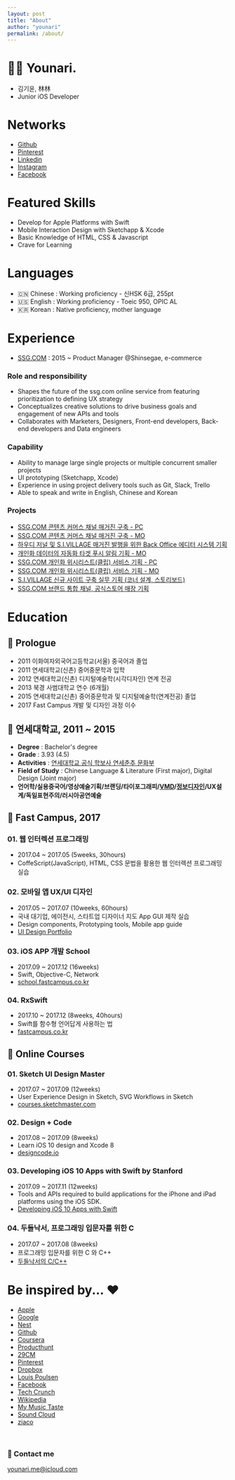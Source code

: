 ```yaml
---
layout: post
title: "About"
author: "younari"
permalink: /about/
---
```


# 👋🏻 Younari.
- 김기윤, 林林
- Junior iOS Developer

# Networks
- [Github](https://github.com/younari)
- [Pinterest](https://www.pinterest.co.kr/younari_/)
- [Linkedin](https://www.linkedin.com/in/%EA%B8%B0%EC%9C%A4-%EA%B9%80-6b61b894/)
- [Instagram](https://www.instagram.com/younari.me/)
- [Facebook](https://www.facebook.com/kiyun.k)

# Featured Skills
- Develop for Apple Platforms with Swift
- Mobile Interaction Design with Sketchapp & Xcode
- Basic Knowledge of HTML, CSS & Javascript
- Crave for Learning

# Languages
- 🇨🇳 Chinese : Working proficiency - 신HSK 6급, 255pt
- 🇺🇸 English : Working proficiency - Toeic 950, OPIC AL
- 🇰🇷 Korean : Native proficiency, mother language


# Experience
- [SSG.COM](https://itunes.apple.com/kr/app/ssg-com-%EB%B0%B1%ED%99%94%EC%A0%90%EC%97%90%EC%84%9C-%EC%9D%B4%EB%A7%88%ED%8A%B8%EA%B9%8C%EC%A7%80-%EC%93%B1-%ED%95%9C%EB%B2%88%EC%97%90/id786135420?mt=8) : 2015 ~ Product Manager @Shinsegae, e-commerce

### Role and responsibility
- Shapes the future of the ssg.com online service from featuring prioritization to defining UX strategy
- Conceptualizes creative solutions to drive business goals and engagement of new APIs and tools
- Collaborates with Marketers, Designers, Front-end developers, Back-end developers and Data engineers

### Capability
- Ability to manage large single projects or multiple concurrent smaller projects
- UI prototyping (Sketchapp, Xcode)
- Experience in using project delivery tools such as Git, Slack, Trello
- Able to speak and write in English, Chinese and Korean

### Projects
- [SSG.COM 콘텐츠 커머스 채널 매거진 구축 - PC](http://www.ssg.com/contents/lifeMagazineMain.ssg?gnb=magazine)
- [SSG.COM 콘텐츠 커머스 채널 매거진 구축 - MO](http://m.ssg.com/contents/lifeMagazineMain.ssg)
- [하우디 저널 및 S.I.VILLAGE 매거진 발행을 위한 Back Office 에디터 시스템 기획](http://howdy.ssg.com/contents/journalMain.ssg)
- [개인화 데이터의 자동화 타겟 푸시 알림 기획 - MO](http://m.ssg.com/personalized/foryou/foryouMain.ssg)
- [SSG.COM 개인화 위시리스트(클립) 서비스 기획 - PC](http://www.ssg.com/myssg/myClip/main.ssg)
- [SSG.COM 개인화 위시리스트(클립) 서비스 기획 - MO](http://m.ssg.com/service/clipsale.ssg)
- [S.I.VILLAGE 신규 사이트 구축 실무 기획 (코너 설계, 스토리보드)](http://sivillage.ssg.com/)
- [SSG.COM 브랜드 통합 채널, 공식스토어 매장 기획](http://www.ssg.com/special/index.ssg)


# Education
## 🏫 Prologue
- 2011 이화여자외국어고등학교(서울) 중국어과 졸업
- 2011 연세대학교(신촌) 중어중문학과 입학
- 2012 연세대학교(신촌) 디지털예술학(시각디자인) 연계 전공
- 2013 북경 사범대학교 연수 (6개월)
- 2015 연세대학교(신촌) 중어중문학과 및 디지털예술학(연계전공) 졸업
- 2017 Fast Campus 개발 및 디자인 과정 이수

## 🏫 연세대학교, 2011 ~ 2015
- **Degree** : Bachelor's degree
- **Grade** : 3.93 (4.5)
- **Activities** : [연세대학교 공식 학보사 연세춘추 문화부](http://chunchu.yonsei.ac.kr) 
- **Field of Study** : Chinese Language & Literature (First major), Digital Design (Joint major)
- **언어학/실용중국어/영상예술기획/브랜딩/타이포그래피/[VMD](https://www.behance.net/gallery/49975731/-VMD)/[정보디자인](https://www.behance.net/gallery/49975089/MoMA-Infographic)/UX설계/독일표현주의/러시아공연예술**


## 🏫 Fast Campus, 2017
### 01. **웹 인터렉션 프로그래밍** 
- 2017.04 ~ 2017.05 (5weeks, 30hours) 
- CoffeScript(JavaScript), HTML, CSS 문법을 활용한 웹 인터렉션 프로그래밍 실습

### 02. **모바일 앱 UX/UI 디자인**
- 2017.05 ~ 2017.07 (10weeks, 60hours)
- 국내 대기업, 에이전시, 스타트업 디자이너 지도 App GUI 제작 실습
- Design components, Prototyping tools, Mobile app guide 
- [UI Design Portfolio](https://www.behance.net/gallery/54607233/Organize-your-subscriptions-with-Cash-bot)

### 03. **iOS APP 개발 School**
- 2017.09 ~ 2017.12 (16weeks)
- Swift, Objective-C, Network
- [school.fastcampus.co.kr](http://school.fastcampus.co.kr/dev_ids)

### 04. **RxSwift**
- 2017.10 ~ 2017.12 (8weeks, 40hours)
- Swift를 함수형 언어답게 사용하는 법
- [fastcampus.co.kr](http://www.fastcampus.co.kr/dev_camp_rxswift/)

## 🏫 Online Courses
### 01. **Sketch UI Design Master**
- 2017.07 ~ 2017.09 (12weeks)
- User Experience Design in Sketch, SVG Workflows in Sketch
- [courses.sketchmaster.com](http://courses.sketchmaster.com/)

### 02. **Design + Code**
- 2017.08 ~ 2017.09 (8weeks)
- Learn iOS 10 design and Xcode 8
- [designcode.io](https://designcode.io/)

### 03. **Developing iOS 10 Apps with Swift by Stanford**
- 2017.09 ~ 2017.11 (12weeks)
- Tools and APIs required to build applications for the iPhone and iPad platforms using the iOS SDK.
- [Developing iOS 10 Apps with Swift](https://itunes.apple.com/us/course/developing-ios-10-apps-with-swift/id1198467120)

### 04. **두들낙서, 프로그래밍 입문자를 위한 C**
- 2017.07 ~ 2017.08 (8weeks)
- 프로그래밍 입문자를 위한 C 와 C++
- [두들낙서의 C/C++](https://www.inflearn.com/course/c%EC%96%B8%EC%96%B4-%EB%91%90%EB%93%A4%EB%82%99%EC%84%9C/)


# Be inspired by... ❤︎
- [Apple](https://www.apple.com/)
- [Google](https://www.google.co.kr/)
- [Nest](https://www.nest.co.uk)
- [Github](https://github.com)
- [Coursera](https://www.coursera.org)
- [Producthunt](https://www.producthunt.com/)
- [29CM](http://www.29cm.co.kr/)
- [Pinterest](https://www.pinterest.co.kr/)
- [Dropbox](https://www.dropbox.com)
- [Louis Poulsen](http://www.louispoulsen.com)
- [Facebook](https://www.facebook.com/)
- [Tech Crunch](https://techcrunch.com/)
- [Wikipedia](https://en.wikipedia.org)
- [My Music Taste](https://www.mymusictaste.com/)
- [Sound Cloud](https://soundcloud.com)
- [ziaco](https://www.instagram.com/woozico0914/)


<br>

### 💌 Contact me

[younari.me@icloud.com](mailto:younari.me@icloud.com)
